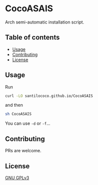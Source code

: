 # CocoASAIS

Arch semi-automatic installation script.

## Table of contents
  - [Usage <a name="usage"></a>](#usage-)
  - [Contributing <a name="contributing"></a>](#contributing-)
  - [License <a name="license"></a>](#license-)

## Usage <a name="usage"></a>

Run

```bash
curl -LO santilococo.github.io/CocoASAIS
```

and then

```bash
sh CocoASAIS
```

You can use `-d` or `-f`...

## Contributing <a name="contributing"></a>
PRs are welcome.

## License <a name="license"></a>
[GNU GPLv3](https://choosealicense.com/licenses/gpl-3.0/)
